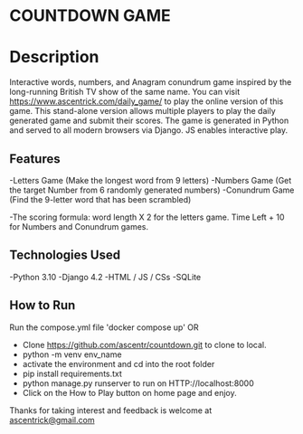 # COUNTDOWN GAME
# Description
Interactive words, numbers, and Anagram conundrum game inspired by the long-running British TV show of the same name.
You can visit https://www.ascentrick.com/daily_game/ to play the online version of this game.  This stand-alone version
allows multiple players to play the daily generated game and submit their scores. The game is generated in Python and served
to all modern browsers via Django.  JS enables interactive play.
## Features
-Letters Game (Make the longest word from 9 letters)
-Numbers Game (Get the target Number from 6 randomly generated numbers)
-Conundrum Game (Find the 9-letter word that has been scrambled)

-The scoring formula: word length X 2 for the letters game.  Time Left + 10 for Numbers and Conundrum games.  
## Technologies Used
-Python 3.10
-Django 4.2
-HTML / JS / CSs
-SQLite

## How to Run
Run the compose.yml file 'docker compose up' 
OR
- Clone https://github.com/ascentr/countdown.git to clone to local.  
- python -m venv env_name
- activate the environment and cd into the root folder
- pip install requirements.txt
- python manage.py runserver to run on HTTP://localhost:8000
- Click on the How to Play button on home page and enjoy.

Thanks for taking interest and feedback is welcome at ascentrick@gmail.com


